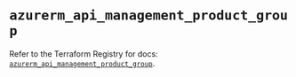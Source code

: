 # `azurerm_api_management_product_group`

Refer to the Terraform Registry for docs: [`azurerm_api_management_product_group`](https://registry.terraform.io/providers/hashicorp/azurerm/4.46.0/docs/resources/api_management_product_group).
